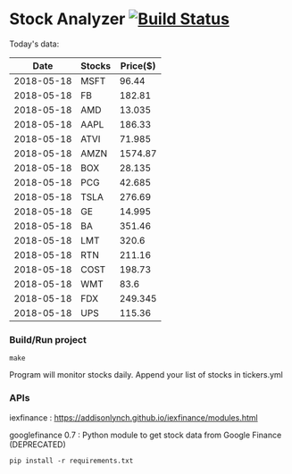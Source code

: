 # Stock Analyzer [![Build Status](https://travis-ci.org/ogoyal/StockAnalyzer.svg?branch=master)](https://travis-ci.org/ogoyal/StockAnalyzer)

Today's data:

| Date| Stocks| Price($) | 
| --- | --- | ---  | 
| 2018-05-18| MSFT| 96.44 | 
| 2018-05-18| FB| 182.81 | 
| 2018-05-18| AMD| 13.035 | 
| 2018-05-18| AAPL| 186.33 | 
| 2018-05-18| ATVI| 71.985 | 
| 2018-05-18| AMZN| 1574.87 | 
| 2018-05-18| BOX| 28.135 | 
| 2018-05-18| PCG| 42.685 | 
| 2018-05-18| TSLA| 276.69 | 
| 2018-05-18| GE| 14.995 | 
| 2018-05-18| BA| 351.46 | 
| 2018-05-18| LMT| 320.6 | 
| 2018-05-18| RTN| 211.16 | 
| 2018-05-18| COST| 198.73 | 
| 2018-05-18| WMT| 83.6 | 
| 2018-05-18| FDX| 249.345 | 
| 2018-05-18| UPS| 115.36 | 

### Build/Run project

```
make
```

Program will monitor stocks daily. Append your list of stocks in tickers.yml

### APIs
iexfinance : https://addisonlynch.github.io/iexfinance/modules.html

googlefinance 0.7 : Python module to get stock data from Google Finance (DEPRECATED)

```
pip install -r requirements.txt
```
